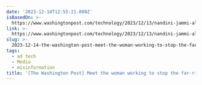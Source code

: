 ```yaml
---
date: '2023-12-14T12:55:21.000Z'
isBasedOn: >-
  https://www.washingtonpost.com/technology/2023/12/13/nandini-jammi-alex-jones-demonetization
link: >-
  https://www.washingtonpost.com/technology/2023/12/13/nandini-jammi-alex-jones-demonetization
slug: >-
  2023-12-14-the-washington-post-meet-the-woman-working-to-stop-the-far-right-creator
tags:
  - ad tech
  - Media
  - misinformation
title: '[The Washington Post] Meet the woman working to stop the far-right creator '
---
```


